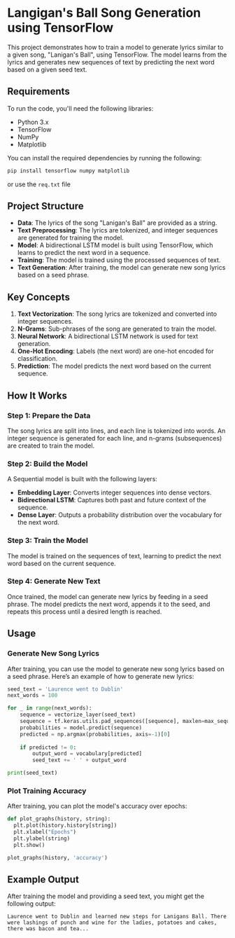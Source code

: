 # Langigan's Ball Song Generation using TensorFlow

This project demonstrates how to train a model to generate lyrics similar to a given song, "Lanigan's Ball", using TensorFlow. The model learns from the lyrics and generates new sequences of text by predicting the next word based on a given seed text.

## Requirements

To run the code, you'll need the following libraries:

- Python 3.x
- TensorFlow
- NumPy
- Matplotlib

You can install the required dependencies by running the following:

```bash
pip install tensorflow numpy matplotlib
```
or use the `req.txt` file

## Project Structure

- **Data**: The lyrics of the song "Lanigan's Ball" are provided as a string.
- **Text Preprocessing**: The lyrics are tokenized, and integer sequences are generated for training the model.
- **Model**: A bidirectional LSTM model is built using TensorFlow, which learns to predict the next word in a sequence.
- **Training**: The model is trained using the processed sequences of text.
- **Text Generation**: After training, the model can generate new song lyrics based on a seed phrase.

## Key Concepts

1. **Text Vectorization**: The song lyrics are tokenized and converted into integer sequences.
2. **N-Grams**: Sub-phrases of the song are generated to train the model.
3. **Neural Network**: A bidirectional LSTM network is used for text generation.
4. **One-Hot Encoding**: Labels (the next word) are one-hot encoded for classification.
5. **Prediction**: The model predicts the next word based on the current sequence.

## How It Works

### Step 1: Prepare the Data
The song lyrics are split into lines, and each line is tokenized into words. An integer sequence is generated for each line, and n-grams (subsequences) are created to train the model.

### Step 2: Build the Model
A Sequential model is built with the following layers:
- **Embedding Layer**: Converts integer sequences into dense vectors.
- **Bidirectional LSTM**: Captures both past and future context of the sequence.
- **Dense Layer**: Outputs a probability distribution over the vocabulary for the next word.

### Step 3: Train the Model
The model is trained on the sequences of text, learning to predict the next word based on the current sequence.

### Step 4: Generate New Text
Once trained, the model can generate new lyrics by feeding in a seed phrase. The model predicts the next word, appends it to the seed, and repeats this process until a desired length is reached.

## Usage

### Generate New Song Lyrics

After training, you can use the model to generate new song lyrics based on a seed phrase. Here’s an example of how to generate new lyrics:

```python
seed_text = 'Laurence went to Dublin'
next_words = 100

for _ in range(next_words):
    sequence = vectorize_layer(seed_text)
    sequence = tf.keras.utils.pad_sequences([sequence], maxlen=max_sequence_length-1, padding='pre')
    probabilities = model.predict(sequence)
    predicted = np.argmax(probabilities, axis=-1)[0]
    
    if predicted != 0:
        output_word = vocabulary[predicted]
        seed_text += ' ' + output_word

print(seed_text)
```

### Plot Training Accuracy
After training, you can plot the model's accuracy over epochs:

```python
def plot_graphs(history, string):
  plt.plot(history.history[string])
  plt.xlabel("Epochs")
  plt.ylabel(string)
  plt.show()

plot_graphs(history, 'accuracy')
```

## Example Output

After training the model and providing a seed text, you might get the following output:

```
Laurence went to Dublin and learned new steps for Lanigans Ball. There were lashings of punch and wine for the ladies, potatoes and cakes, there was bacon and tea...
```
